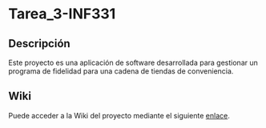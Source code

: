 # Tarea_3-INF331

## Descripción

Este proyecto es una aplicación de software desarrollada para gestionar un programa de fidelidad para una cadena de tiendas de conveniencia.


## Wiki

Puede acceder a la Wiki del proyecto mediante el siguiente [enlace](https://github.com/lmellan/Tarea_3-INF331/wiki).  
